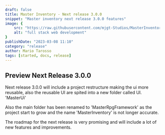 ```yaml
---
draft: false
title: Master Inventory - Next release 3.0.0
snippet: "Master inventory next release 3.0.0 features"
image: {
    src: "https://raw.githubusercontent.com/mjgt-Studios/MasterInventoryDocs/main/imgs/PostImgs/newRelease.png",
    alt: "full stack web development"
}
publishDate: "2023-03-08 11:10"
category: "release"
author: Mario Tarosso
tags: [started, docs, release]
---
```


## Preview Next Release 3.0.0

Next release 3.0.0 will include a project restructure making the ui more reusable, also the reusable UI are spited into a new folder called UI.
'MasterUi'

Also the main folder has been renamed to 'MasterRpgFramework' as the project start to grow and the name 'MasterInventory' is not longer accurate.

The roadmap for the next release is very promising and will include a lot of new features and improvements.
